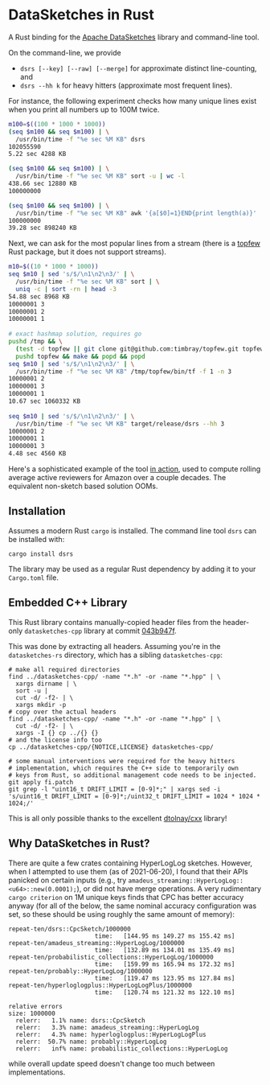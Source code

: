 # DataSketches in Rust

A Rust binding for the [Apache DataSketches](https://datasketches.apache.org/) library and command-line tool.

On the command-line, we provide

  - `dsrs [--key] [--raw] [--merge]` for approximate distinct line-counting, and
  - `dsrs --hh k` for heavy hitters (approximate most frequent lines).

For instance, the following experiment checks how many unique lines exist when you print all numbers up to 100M twice.

```bash
m100=$((100 * 1000 * 1000))
(seq $m100 && seq $m100) | \
  /usr/bin/time -f "%e sec %M KB" dsrs
102055590
5.22 sec 4288 KB

(seq $m100 && seq $m100) | \
  /usr/bin/time -f "%e sec %M KB" sort -u | wc -l
438.66 sec 12880 KB
100000000

(seq $m100 && seq $m100) | \
  /usr/bin/time -f "%e sec %M KB" awk '{a[$0]=1}END{print length(a)}'
100000000
39.28 sec 898240 KB
```

Next, we can ask for the most popular lines from a stream (there is a [topfew](https://github.com/djc/topfew-rs) Rust package, but it does not support streams).

```bash
m10=$((10 * 1000 * 1000))
seq $m10 | sed 's/$/\n1\n2\n3/' | \
  /usr/bin/time -f "%e sec %M KB" sort | \
  uniq -c | sort -rn | head -3
54.88 sec 8968 KB
10000001 3
10000001 2
10000001 1
  
# exact hashmap solution, requires go
pushd /tmp && \
  (test -d topfew || git clone git@github.com:timbray/topfew.git topfew) && \
  pushd topfew && make && popd && popd
seq $m10 | sed 's/$/\n1\n2\n3/' | \
  /usr/bin/time -f "%e sec %M KB" /tmp/topfew/bin/tf -f 1 -n 3
10000001 2
10000001 3
10000001 1
10.67 sec 1060332 KB
  
seq $m10 | sed 's/$/\n1\n2\n3/' | \
  /usr/bin/time -f "%e sec %M KB" target/release/dsrs --hh 3
10000001 2
10000001 1
10000001 3
4.48 sec 4560 KB
```

Here's a sophisticated example of the tool [in action](https://vladfeinberg.com/2021/06/29/amazon-reviewers-with-sketches.html), used to compute rolling average active reviewers for Amazon over a couple decades. The equivalent non-sketch based solution OOMs.

## Installation

Assumes a modern Rust `cargo` is installed. The command line tool `dsrs` can be installed with:

```
cargo install dsrs
```

The library may be used as a regular Rust dependency by adding it to your `Cargo.toml` file.

## Embedded C++ Library

This Rust library contains manually-copied header files from the header-only `datasketches-cpp` library at commit [043b947f](https://github.com/apache/datasketches-cpp/tree/043b947fe5b1f9b82527deb0eea4da32f5764f6c).

This was done by extracting all headers. Assuming you're in the `datasketches-rs` directory, which has a sibling `datasketches-cpp`:

```
# make all required directories
find ../datasketches-cpp/ -name "*.h" -or -name "*.hpp" | \
  xargs dirname | \
  sort -u |
  cut -d/ -f2- | \
  xargs mkdir -p
# copy over the actual headers
find ../datasketches-cpp/ -name "*.h" -or -name "*.hpp" | \
  cut -d/ -f2- | \
  xargs -I {} cp ../{} {}
# and the license info too
cp ../datasketches-cpp/{NOTICE,LICENSE} datasketches-cpp/

# some manual interventions were required for the heavy hitters
# implementation, which requires the C++ side to temporarily own
# keys from Rust, so additional management code needs to be injected.
git apply fi.patch
git grep -l "uint16_t DRIFT_LIMIT = [0-9]*;" | xargs sed -i 's/uint16_t DRIFT_LIMIT = [0-9]*;/uint32_t DRIFT_LIMIT = 1024 * 1024 * 1024;/'
```

This is all only possible thanks to the excellent [dtolnay/cxx](https://github.com/dtolnay/cxx) library!

## Why DataSketches in Rust?

There are quite a few crates containing HyperLogLog sketches. However, when I attempted to use them (as of 2021-06-20), I found that their APIs panicked on certain inputs (e.g., try `amadeus_streaming::HyperLogLog::<u64>::new(0.0001);`), or did not have merge operations. A very rudimentary `cargo criterion` on 1M unique keys finds that CPC has better accuracy anyway (for all of the below, the same nominal accuracy configuration was set, so these should be using roughly the same amount of memory):

```
repeat-ten/dsrs::CpcSketch/1000000
                        time:   [144.95 ms 149.27 ms 155.42 ms]
repeat-ten/amadeus_streaming::HyperLogLog/1000000
                        time:   [132.89 ms 134.01 ms 135.49 ms]
repeat-ten/probabilistic_collections::HyperLogLog/1000000
                        time:   [159.99 ms 165.94 ms 172.32 ms]
repeat-ten/probably::HyperLogLog/1000000
                        time:   [119.47 ms 123.95 ms 127.84 ms]
repeat-ten/hyperloglogplus::HyperLogLogPlus/1000000
                        time:   [120.74 ms 121.32 ms 122.10 ms]

relative errors
size: 1000000
  relerr:   1.1% name: dsrs::CpcSketch
  relerr:   3.3% name: amadeus_streaming::HyperLogLog
  relerr:   4.3% name: hyperloglogplus::HyperLogLogPlus
  relerr:  50.7% name: probably::HyperLogLog
  relerr:   inf% name: probabilistic_collections::HyperLogLog
```

while overall update speed doesn't change too much between implementations.
